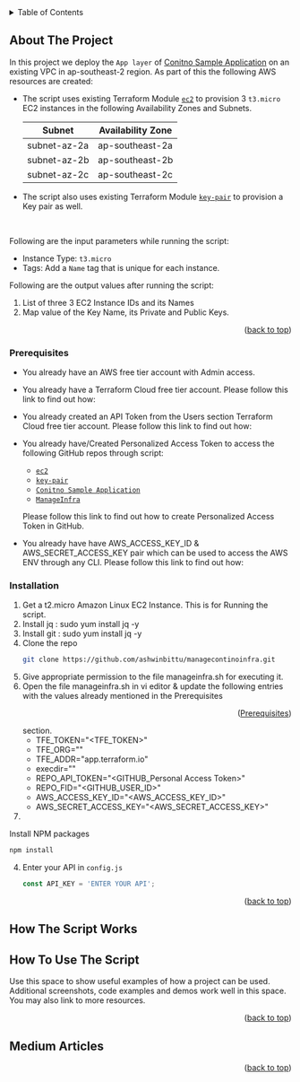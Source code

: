 <div id="top"></div>


<!-- TABLE OF CONTENTS -->
<details>
  <summary>Table of Contents</summary>
  <ol>
    <li><a href="#about-the-project">About The Project</a></li>
    <li><a href="#prerequisites">Prerequisites</a></li>
    <li><a href="#installation">Installation</a></li>
    <li><a href="#How The Script Works">How The Script Works</a></li>
    <li><a href="#How To Use The Script">How To Use The Script</a></li>
    <li><a href="#Medium Articles">Medium Articles</a></li>
  </ol>
</details>



<!-- ABOUT THE PROJECT -->
## About The Project

In this project we deploy the `App layer` of <a href="https://github.com/ashwinbittu/terraform-aws-ec2-contino">Conitno Sample Application</a> on an existing VPC in ap-southeast-2 region. As part of this the following AWS resources are created:

* The script uses existing Terraform Module <a href="https://github.com/ashwinbittu/terraform-aws-ec2-contino">`ec2`</a>  to provision 3 `t3.micro` EC2 instances in the following Availability Zones and Subnets.

    |    Subnet    | Availability Zone |
    |--------------|-------------------|
    | subnet-az-2a |  ap-southeast-2a  |
    | subnet-az-2b |  ap-southeast-2b  |
    | subnet-az-2c |  ap-southeast-2c  |

* The script also uses existing Terraform Module <a href="https://github.com/ashwinbittu/terraform-aws-key-pair-contino">`key-pair`</a> to provision a Key pair as well.

<br>

Following are the input parameters while running the script:

- Instance Type: `t3.micro`
- Tags: Add a `Name` tag that is unique for each instance.

Following are the output values after running the script:

1. List of three 3 EC2 Instance IDs and its Names
2. Map value of the Key Name, its Private and Public Keys.

<p align="right">(<a href="#top">back to top</a>)</p>



### Prerequisites

* You already have an AWS free tier account with Admin access.
* You already have a Terraform Cloud free tier account. Please follow this link to find out how: 
* You already created an API Token from the Users section Terraform Cloud free tier account. Please follow this link to find out how: 
* You already have/Created Personalized Access Token to access the following GitHub repos through script:
    * <a href="https://github.com/ashwinbittu/terraform-aws-ec2-contino">`ec2`</a>
    * <a href="https://github.com/ashwinbittu/terraform-aws-key-pair-contino">`key-pair`</a>
    * <a href="https://github.com/ashwinbittu/terraform-aws-ec2-contino">`Conitno Sample Application`</a>
    * <a href="https://github.com/ashwinbittu/managecontinoinfra">`ManageInfra`</a>

    Please follow this link to find out how to create Personalized Access Token in GitHub.

* You already have have AWS_ACCESS_KEY_ID & AWS_SECRET_ACCESS_KEY pair which can be used to access the AWS ENV through any CLI. Please follow this link to find out how: 


### Installation

1. Get a t2.micro Amazon Linux EC2 Instance. This is for Running the script.
2. Install jq : sudo yum install jq -y
3. Install git : sudo yum install jq -y
4. Clone the repo
   ```sh
   git clone https://github.com/ashwinbittu/managecontinoinfra.git
      ```
3. Give appropriate permission to the file manageinfra.sh for executing it.
4. Open the file manageinfra.sh in vi editor & update the following entries with the values already mentioned in the Prerequisites <p align="right">(<a href="###Prerequisites">Prerequisites</a>)</p> section.
    * TFE_TOKEN="<TFE_TOKEN>" 
    * TFE_ORG="<TFE-ORG>"
    * TFE_ADDR="app.terraform.io"
    * execdir="<SCRIPT-EXEC-DIR>"
    * REPO_API_TOKEN="<GITHUB_Personal Access Token>" 
    * REPO_FID="<GITHUB_USER_ID>"
    * AWS_ACCESS_KEY_ID="<AWS_ACCESS_KEY_ID>"
    * AWS_SECRET_ACCESS_KEY="<AWS_SECRET_ACCESS_KEY>"
5. 
Install NPM packages
   ```sh
   npm install
   ```
4. Enter your API in `config.js`
   ```js
   const API_KEY = 'ENTER YOUR API';
   ```

<p align="right">(<a href="#top">back to top</a>)</p>

<!-- HOW IT WORKS -->
## How The Script Works

<!-- USAGE EXAMPLES -->
## How To Use The Script

Use this space to show useful examples of how a project can be used. Additional screenshots, code examples and demos work well in this space. You may also link to more resources.

<p align="right">(<a href="#top">back to top</a>)</p>

<!-- Medium Articles -->
## Medium Articles

<p align="right">(<a href="#top">back to top</a>)</p>

